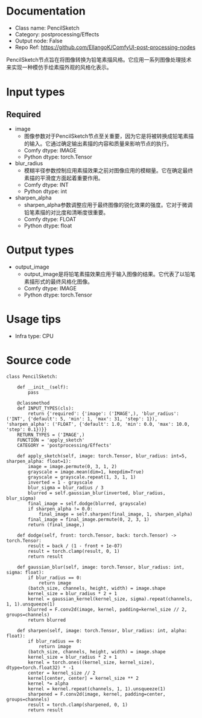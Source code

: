# Documentation
- Class name: PencilSketch
- Category: postprocessing/Effects
- Output node: False
- Repo Ref: https://github.com/EllangoK/ComfyUI-post-processing-nodes

PencilSketch节点旨在将图像转换为铅笔素描风格。它应用一系列图像处理技术来实现一种模仿手绘素描外观的风格化表示。

# Input types
## Required
- image
    - 图像参数对于PencilSketch节点至关重要，因为它是将被转换成铅笔素描的输入。它通过确定输出素描的内容和质量来影响节点的执行。
    - Comfy dtype: IMAGE
    - Python dtype: torch.Tensor
- blur_radius
    - 模糊半径参数控制应用素描效果之前对图像应用的模糊量。它在确定最终素描的平滑度方面起着重要作用。
    - Comfy dtype: INT
    - Python dtype: int
- sharpen_alpha
    - sharpen_alpha参数调整应用于最终图像的锐化效果的强度。它对于微调铅笔素描的对比度和清晰度很重要。
    - Comfy dtype: FLOAT
    - Python dtype: float

# Output types
- output_image
    - output_image是将铅笔素描效果应用于输入图像的结果。它代表了以铅笔素描形式的最终风格化图像。
    - Comfy dtype: IMAGE
    - Python dtype: torch.Tensor

# Usage tips
- Infra type: CPU

# Source code
```
class PencilSketch:

    def __init__(self):
        pass

    @classmethod
    def INPUT_TYPES(cls):
        return {'required': {'image': ('IMAGE',), 'blur_radius': ('INT', {'default': 5, 'min': 1, 'max': 31, 'step': 1}), 'sharpen_alpha': ('FLOAT', {'default': 1.0, 'min': 0.0, 'max': 10.0, 'step': 0.1})}}
    RETURN_TYPES = ('IMAGE',)
    FUNCTION = 'apply_sketch'
    CATEGORY = 'postprocessing/Effects'

    def apply_sketch(self, image: torch.Tensor, blur_radius: int=5, sharpen_alpha: float=1):
        image = image.permute(0, 3, 1, 2)
        grayscale = image.mean(dim=1, keepdim=True)
        grayscale = grayscale.repeat(1, 3, 1, 1)
        inverted = 1 - grayscale
        blur_sigma = blur_radius / 3
        blurred = self.gaussian_blur(inverted, blur_radius, blur_sigma)
        final_image = self.dodge(blurred, grayscale)
        if sharpen_alpha != 0.0:
            final_image = self.sharpen(final_image, 1, sharpen_alpha)
        final_image = final_image.permute(0, 2, 3, 1)
        return (final_image,)

    def dodge(self, front: torch.Tensor, back: torch.Tensor) -> torch.Tensor:
        result = back / (1 - front + 1e-07)
        result = torch.clamp(result, 0, 1)
        return result

    def gaussian_blur(self, image: torch.Tensor, blur_radius: int, sigma: float):
        if blur_radius == 0:
            return image
        (batch_size, channels, height, width) = image.shape
        kernel_size = blur_radius * 2 + 1
        kernel = gaussian_kernel(kernel_size, sigma).repeat(channels, 1, 1).unsqueeze(1)
        blurred = F.conv2d(image, kernel, padding=kernel_size // 2, groups=channels)
        return blurred

    def sharpen(self, image: torch.Tensor, blur_radius: int, alpha: float):
        if blur_radius == 0:
            return image
        (batch_size, channels, height, width) = image.shape
        kernel_size = blur_radius * 2 + 1
        kernel = torch.ones((kernel_size, kernel_size), dtype=torch.float32) * -1
        center = kernel_size // 2
        kernel[center, center] = kernel_size ** 2
        kernel *= alpha
        kernel = kernel.repeat(channels, 1, 1).unsqueeze(1)
        sharpened = F.conv2d(image, kernel, padding=center, groups=channels)
        result = torch.clamp(sharpened, 0, 1)
        return result
```
